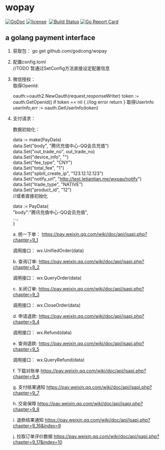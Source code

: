 

# wopay #
[![GoDoc](https://godoc.org/github.com/godcong/wopay?status.svg)](http://godoc.org/github.com/godcong/wopay)
[![license](https://img.shields.io/github/license/godcong/wopay.svg)](https://github.com/godcong/wopay/blob/master/LICENSE)
 [![Build Status](https://travis-ci.org/godcong/wopay.svg?branch=master)](https://travis-ci.org/godcong/wopay)
[![Go Report Card](https://goreportcard.com/badge/github.com/godcong/wopay)](https://goreportcard.com/report/github.com/godcong/wopay)


## a golang payment interface ##

1. 获取包：
go get github.com/godcong/wopay

2. 配置config.toml  
    //TODO 暂通过SetConfig方法直接设定配置信息

3. 微信授权：  
    取得OpenId:  
    
    
     oauth:=oauth2.NewOauth(request,responseWriter)
     token := oauth.GetOpenid()
     if token == nil {
        //log error
        return 
     }
     取得UserInfo
     userInfo,err := oauth.GetUserInfo(token)
    
4. 支付请求：  


   数据初始化：
        
    data := make(PayData)  
    data.Set("body", "腾讯充值中心-QQ会员充值")  
    data.Set("out_trade_no", out_trade_no)  
    data.Set("device_info", "")  
    data.Set("fee_type", "CNY")  
    data.Set("total_fee", "1")  
    data.Set("spbill_create_ip", "123.12.12.123")  
    data.Set("notify_url", "http://test.letiantian.me/wxpay/notify")  
    data.Set("trade_type", "NATIVE")  
    data.Set("product_id", "12")  
    //或者直接初始化
    
    data := PayData{  
        "body":"腾讯充值中心-QQ会员充值",  
        ...,  
    }  

   a. 统一下单： 
    https://pay.weixin.qq.com/wiki/doc/api/jsapi.php?chapter=9_1
    
    调用接口：
    wx.UnifiedOrder(data)

   b. 查询订单:
    https://pay.weixin.qq.com/wiki/doc/api/jsapi.php?chapter=9_2
    
    调用接口：
        wx.QueryOrder(data)
    
   c. 关闭订单:
    https://pay.weixin.qq.com/wiki/doc/api/jsapi.php?chapter=9_3
        
    调用接口：
        wx.CloseOrder(data)
        
   d. 申请退款:
   https://pay.weixin.qq.com/wiki/doc/api/jsapi.php?chapter=9_4
   
    调用接口：
           wx.Refund(data)
   
   e. 查询退款:
   https://pay.weixin.qq.com/wiki/doc/api/jsapi.php?chapter=9_5
   
    调用接口：
           wx.QueryRefund(data)
   
   f. 下载对账单
   https://pay.weixin.qq.com/wiki/doc/api/jsapi.php?chapter=9_6
   
   g. 支付结果通知
   https://pay.weixin.qq.com/wiki/doc/api/jsapi.php?chapter=9_7
   
   h. 交易保障
   https://pay.weixin.qq.com/wiki/doc/api/jsapi.php?chapter=9_8
   
   i. 退款结果通知
   https://pay.weixin.qq.com/wiki/doc/api/jsapi.php?chapter=9_16&index=9
   
   j. 拉取订单评价数据
   https://pay.weixin.qq.com/wiki/doc/api/jsapi.php?chapter=9_17&index=10
